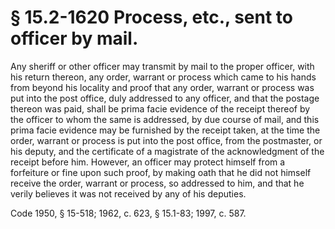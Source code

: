 # § 15.2-1620 Process, etc., sent to officer by mail.

<p>Any sheriff or other officer may transmit by mail to the proper officer, with his return thereon, any order, warrant or process which came to his hands from beyond his locality and proof that any order, warrant or process was put into the post office, duly addressed to any officer, and that the postage thereon was paid, shall be prima facie evidence of the receipt thereof by the officer to whom the same is addressed, by due course of mail, and this prima facie evidence may be furnished by the receipt taken, at the time the order, warrant or process is put into the post office, from the postmaster, or his deputy, and the certificate of a magistrate of the acknowledgment of the receipt before him. However, an officer may protect himself from a forfeiture or fine upon such proof, by making oath that he did not himself receive the order, warrant or process, so addressed to him, and that he verily believes it was not received by any of his deputies.</p><p>Code 1950, § 15-518; 1962, c. 623, § 15.1-83; 1997, c. 587.</p>